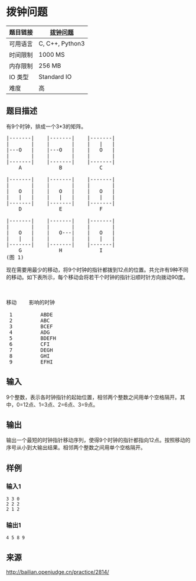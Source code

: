 # 拨钟问题

| 题目链接 | [拨钟问题](http://xmuoj.com/problem/GW102) |
| --- | --- |
| 可用语言 | C, C++, Python3 |
| 时间限制 | 1000 MS |
| 内存限制 | 256 MB |
| IO 类型 | Standard IO |
| 难度 | 高 |

## 题目描述

<p>有9个时钟，排成一个3*3的矩阵。<br /></p><pre>|-------|    |-------|    |-------|<br />|       |    |       |    |   |   |<br />|---O   |    |---O   |    |   O   |<br />|       |    |       |    |       |<br />|-------|    |-------|    |-------|<br />    A            B            C    <br /><br />|-------|    |-------|    |-------|<br />|       |    |       |    |       |<br />|   O   |    |   O   |    |   O   |<br />|   |   |    |   |   |    |   |   |<br />|-------|    |-------|    |-------|<br />    D            E            F    <br /><br />|-------|    |-------|    |-------|<br />|       |    |       |    |       |<br />|   O   |    |   O---|    |   O   |<br />|   |   |    |       |    |   |   |<br />|-------|    |-------|    |-------|<br />    G            H            I    <br />(图 1)</pre><p>现在需要用最少的移动，将9个时钟的指针都拨到12点的位置。共允许有9种不同的移动。如下表所示，每个移动会将若干个时钟的指针沿顺时针方向拨动90度。<br /><br /><br /></p><pre>移动    影响的时钟<br /> <br /> 1         ABDE<br /> 2         ABC<br /> 3         BCEF<br /> 4         ADG<br /> 5         BDEFH<br /> 6         CFI<br /> 7         DEGH<br /> 8         GHI<br /> 9         EFHI    </pre>

## 输入

<p><span style="color: rgb(35, 31, 23);">9个整数，表示各时钟指针的起始位置，相邻两个整数之间用单个空格隔开。其中，0=12点、1=3点、2=6点、3=9点。</span><br /></p>

## 输出

<p><span style="color: rgb(35, 31, 23);">输出一个最短的时钟指针移动序列，使得9个时钟的指针都指向12点。按照移动的序号从小到大输出结果。相邻两个整数之间用单个空格隔开。</span><br /></p>

## 样例

### 输入1

```
3 3 0 
2 2 2 
2 1 2 
```

### 输出1

```
4 5 8 9 
```

## 来源

http://bailian.openjudge.cn/practice/2814/

